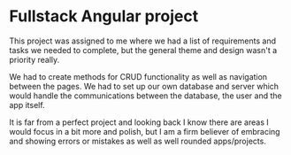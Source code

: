 # Fullstack Angular project

This project was assigned to me where we had a list of requirements and tasks we needed to complete, but the general theme and design wasn't a priority really. 

We had to create methods for CRUD functionality as well as navigation between the pages. We had to set up our own database and server which would handle the communications between the database, the user and the app itself.


It is far from a perfect project and looking back I know there are areas I would focus in a bit more and polish, but I am a firm believer of embracing and showing errors or mistakes as well as well rounded apps/projects.
